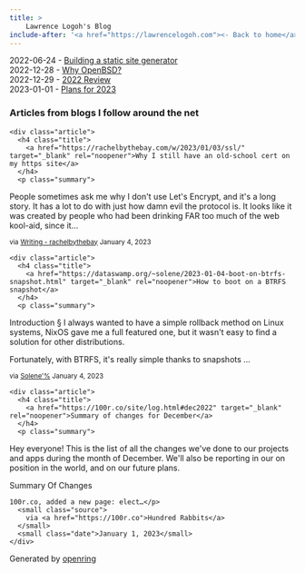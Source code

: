```yaml
---
title: > 
    Lawrence Logoh's Blog
include-after: '<a href="https://lawrencelogoh.com"><- Back to home</a>'
---
```


2022-06-24 - [Building a static site generator](https://lawrencelogoh.com/blog/building-ssg.html)  
2022-12-28 - [Why OpenBSD?](https://lawrencelogoh.com/blog/why_openbsd.html)  
2022-12-29 - [2022 Review](https://lawrencelogoh.com/blog/2022-review.html)  
2023-01-01 - [Plans for 2023](https://lawrencelogoh.com/blog/2023-plans.html)  

<section class="webring">
  <h3>Articles from blogs I follow around the net</h3>
  <section class="articles">
    
    <div class="article">
      <h4 class="title">
        <a href="https://rachelbythebay.com/w/2023/01/03/ssl/" target="_blank" rel="noopener">Why I still have an old-school cert on my https site</a>
      </h4>
      <p class="summary">
People sometimes ask me why I don&#39;t use Let&#39;s Encrypt, and it&#39;s a long 
story.  It has a lot to do with just how damn evil the protocol is.  It 
looks like it was created by people who had been drinking FAR too much 
of the web kool-aid, since it…</p>
      <small class="source">
        via <a href="https://rachelbythebay.com/w/">Writing - rachelbythebay</a>
      </small>
      <small class="date">January 4, 2023</small>
    </div>
    
    <div class="article">
      <h4 class="title">
        <a href="https://dataswamp.org/~solene/2023-01-04-boot-on-btrfs-snapshot.html" target="_blank" rel="noopener">How to boot on a BTRFS snapshot</a>
      </h4>
      <p class="summary">
    
 Introduction §
I always wanted to have a simple rollback method on Linux systems, NixOS gave me a full featured one, but it wasn&#39;t easy to find a solution for other distributions.

Fortunately, with BTRFS, it&#39;s really simple thanks to snapshots …</p>
      <small class="source">
        via <a href="https://dataswamp.org/~solene/">Solene&#39;%</a>
      </small>
      <small class="date">January 4, 2023</small>
    </div>
    
    <div class="article">
      <h4 class="title">
        <a href="https://100r.co/site/log.html#dec2022" target="_blank" rel="noopener">Summary of changes for December</a>
      </h4>
      <p class="summary">
Hey everyone! This is the list of all the changes we&#39;ve done to our projects and apps during the month of December. We&#39;ll also be reporting in our on position in the world, and on our future plans.

Summary Of Changes

	
	100r.co, added a new page: elect…</p>
      <small class="source">
        via <a href="https://100r.co">Hundred Rabbits</a>
      </small>
      <small class="date">January 1, 2023</small>
    </div>
    
  </section>
  <p class="attribution">
    Generated by
    <a href="https://git.sr.ht/~sircmpwn/openring">openring</a>
  </p>
</section>
